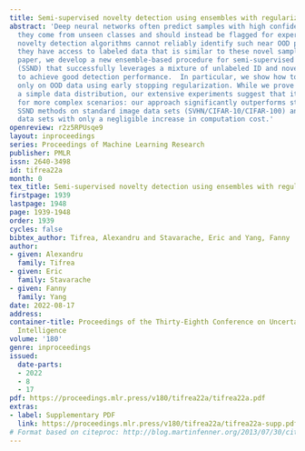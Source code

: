 ```yaml
---
title: Semi-supervised novelty detection using ensembles with regularized disagreement
abstract: 'Deep neural networks often predict samples with high confidence even when
  they come from unseen classes and should instead be flagged for expert evaluation.  Current
  novelty detection algorithms cannot reliably identify such near OOD points unless
  they have access to labeled data that is similar to these novel samples. In this
  paper, we develop a new ensemble-based procedure for semi-supervised novelty detection
  (SSND) that successfully leverages a mixture of unlabeled ID and novel-class samples
  to achieve good detection performance.  In particular, we show how to achieve disagreement
  only on OOD data using early stopping regularization. While we prove this fact for
  a simple data distribution, our extensive experiments suggest that it holds true
  for more complex scenarios: our approach significantly outperforms state-of-the-art
  SSND methods on standard image data sets (SVHN/CIFAR-10/CIFAR-100) and medical image
  data sets with only a negligible increase in computation cost.'
openreview: r2z5RPUsqe9
layout: inproceedings
series: Proceedings of Machine Learning Research
publisher: PMLR
issn: 2640-3498
id: tifrea22a
month: 0
tex_title: Semi-supervised novelty detection using ensembles with regularized disagreement
firstpage: 1939
lastpage: 1948
page: 1939-1948
order: 1939
cycles: false
bibtex_author: Tifrea, Alexandru and Stavarache, Eric and Yang, Fanny
author:
- given: Alexandru
  family: Tifrea
- given: Eric
  family: Stavarache
- given: Fanny
  family: Yang
date: 2022-08-17
address:
container-title: Proceedings of the Thirty-Eighth Conference on Uncertainty in Artificial
  Intelligence
volume: '180'
genre: inproceedings
issued:
  date-parts:
  - 2022
  - 8
  - 17
pdf: https://proceedings.mlr.press/v180/tifrea22a/tifrea22a.pdf
extras:
- label: Supplementary PDF
  link: https://proceedings.mlr.press/v180/tifrea22a/tifrea22a-supp.pdf
# Format based on citeproc: http://blog.martinfenner.org/2013/07/30/citeproc-yaml-for-bibliographies/
---
```

